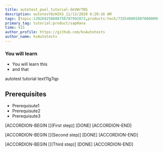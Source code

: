 ```yaml
---
title: autotest_pool_tutorial-deVWrTNS
description: autotest8zH2k5_11/13/2020 6:20:16 AM
tags: [topic:139269250608756787992873,products:tech/73554900100700000996,tutorial:experience/advanced]
primary_tag: tutorial:product/sapHana
time: 415
author_profile: https://github.com/ksAutotests
author_name: ksAutotests
---
```

### You will learn
- You will learn this
- and that

autotest tutorial text11g7qp

## Prerequisites
- Prerequisute1
- Prerequisute2
- Prerequisute3

[ACCORDION-BEGIN [](First step)]
[DONE]
[ACCORDION-END]

[ACCORDION-BEGIN [](Second step)]
[DONE]
[ACCORDION-END]

[ACCORDION-BEGIN [](Third step)]
[DONE]
[ACCORDION-END]

